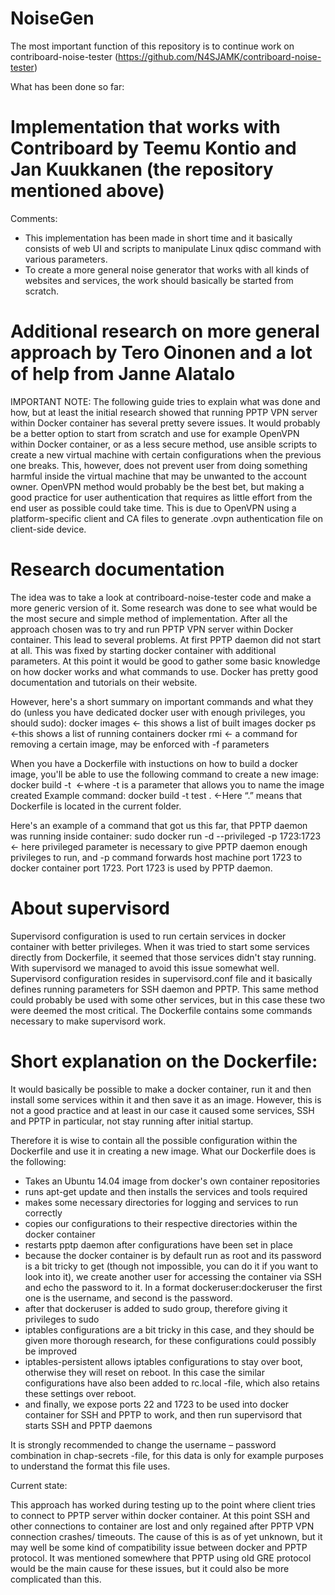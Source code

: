 # NoiseGen

The most important function of this repository is to continue work on contriboard-noise-tester (https://github.com/N4SJAMK/contriboard-noise-tester)

What has been done so far:

# Implementation that works with Contriboard by Teemu Kontio and Jan Kuukkanen (the repository mentioned above)

Comments:
- This implementation has been made in short time and it basically consists of web UI and scripts to manipulate Linux qdisc command with various parameters.
- To create a more general noise generator that works with all kinds of websites and services, the work should basically be started from scratch.

# Additional research on more general approach by Tero Oinonen and a lot of help from Janne Alatalo

IMPORTANT NOTE: The following guide tries to explain what was done and how, but at least the initial research showed that running PPTP VPN server within Docker container has several pretty severe issues. It would probably be a better option to start from scratch and use for example OpenVPN within Docker container, or as a less secure method, use ansible scripts to create a new virtual machine with certain configurations when the previous one breaks. This, however, does not prevent user from doing something harmful inside the virtual machine that may be unwanted to the account owner. OpenVPN method would probably be the best bet, but making a good practice for user authentication that requires as little effort from the end user as possible could take time. This is due to OpenVPN using a platform-specific client and CA files to generate .ovpn authentication file on client-side device.

# Research documentation

The idea was to take a look at contriboard-noise-tester code and make a more generic version of it. Some research was done to see what would be the most secure and simple method of implementation. After all the approach chosen was to try and run PPTP VPN server within Docker container. This lead to several problems. At first PPTP daemon did not start at all. This was fixed by starting docker container with additional parameters. At this point it would be good to gather some basic knowledge on how docker works and what commands to use. Docker has pretty good documentation and tutorials on their website.

However, here's a short summary on important commands and what they do (unless you have dedicated docker user with enough privileges, you should sudo):
docker images ← this shows a list of built images
docker ps  ←this shows a list of running containers
docker rmi ← a command for removing a certain image, may be enforced with -f parameters

When you have a Dockerfile with instuctions on how to build a docker image, you'll be able to use the following command to create a new image: 
docker build -t <image name> <location of Dockerfile> ←where -t is a parameter that allows you to name the image created
Example command: docker build -t test .    ←Here “.” means that Dockerfile is located in the current folder.

Here's an example of a command that got us this far, that PPTP daemon was running inside container:
sudo docker run -d --privileged -p 1723:1723 <container name> ← here privileged parameter is necessary to give PPTP daemon enough privileges to run, and -p command forwards host machine port 1723 to docker container port 1723. Port 1723 is used by PPTP daemon.

# About supervisord

Supervisord configuration is used to run certain services in docker container with better privileges. When it was tried to start some services directly from Dockerfile, it seemed that those services didn't stay running. With supervisord we managed to avoid this issue somewhat well. Supervisord configuration resides in supervisord.conf file and it basically defines running parameters for SSH daemon and PPTP.  This same method could probably be used with some other services, but in this case these two were deemed the most critical. The Dockerfile contains some commands necessary to make supervisord work.

# Short explanation on the Dockerfile:

It would basically be possible to make a docker container, run it and then install some services within it and then save it as an image. However, this is not a good practice and at least in our case it caused some services, SSH and PPTP in particular, not stay running after initial startup. 

Therefore it is wise to contain all the possible configuration within the Dockerfile and use it in creating a new image. What our Dockerfile does is the following:

- Takes an Ubuntu 14.04 image from docker's own container repositories
- runs apt-get update and then installs the services and tools required
- makes some necessary directories for logging and services to run correctly
- copies our configurations to their respective directories within the docker container
- restarts pptp daemon after configurations have been set in place
- because the docker container is by default run as root and its password is a bit tricky to get (though not impossible, you can do it if you want to look into it), we create another user for accessing the container via SSH and echo the password to it. In a format dockeruser:dockeruser the first one is the username, and second is the password.
- after that dockeruser is added to sudo group, therefore giving it privileges to sudo
- iptables configurations are a bit tricky in this case, and they should be given more thorough research, for these configurations could possibly be improved
- iptables-persistent allows iptables configurations to stay over boot, otherwise they will reset on reboot. In this case the similar configurations have also been added to rc.local -file, which also retains these settings over reboot.
- and finally, we expose ports 22 and 1723 to be used into docker container for SSH and PPTP to work, and then run supervisord that starts SSH and PPTP daemons

It is strongly recommended to change the username – password combination in chap-secrets -file, for this data is only for example purposes to understand the format this file uses.

Current state:

This approach has worked during testing up to the point where client tries to connect to PPTP server within docker container. At this point SSH and other connections to container are lost and only regained after PPTP VPN connection crashes/ timeouts. The cause of this is as of yet unknown, but it may well be some kind of compatibility issue between docker and PPTP protocol. It was mentioned somewhere that PPTP using old GRE protocol would be the main cause for these issues, but it could also be more complicated than this.
